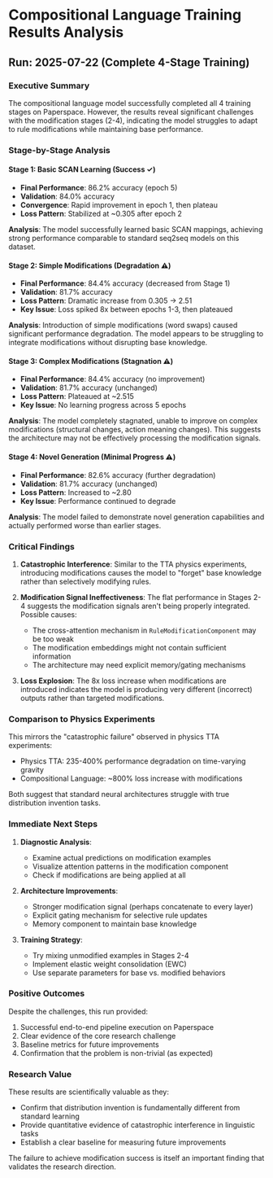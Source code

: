 # Compositional Language Training Results Analysis
## Run: 2025-07-22 (Complete 4-Stage Training)

### Executive Summary
The compositional language model successfully completed all 4 training stages on Paperspace. However, the results reveal significant challenges with the modification stages (2-4), indicating the model struggles to adapt to rule modifications while maintaining base performance.

### Stage-by-Stage Analysis

#### Stage 1: Basic SCAN Learning (Success ✓)
- **Final Performance**: 86.2% accuracy (epoch 5)
- **Validation**: 84.0% accuracy
- **Convergence**: Rapid improvement in epoch 1, then plateau
- **Loss Pattern**: Stabilized at ~0.305 after epoch 2

**Analysis**: The model successfully learned basic SCAN mappings, achieving strong performance comparable to standard seq2seq models on this dataset.

#### Stage 2: Simple Modifications (Degradation ⚠️)
- **Final Performance**: 84.4% accuracy (decreased from Stage 1)
- **Validation**: 81.7% accuracy
- **Loss Pattern**: Dramatic increase from 0.305 → 2.51
- **Key Issue**: Loss spiked 8x between epochs 1-3, then plateaued

**Analysis**: Introduction of simple modifications (word swaps) caused significant performance degradation. The model appears to be struggling to integrate modifications without disrupting base knowledge.

#### Stage 3: Complex Modifications (Stagnation ⚠️)
- **Final Performance**: 84.4% accuracy (no improvement)
- **Validation**: 81.7% accuracy (unchanged)
- **Loss Pattern**: Plateaued at ~2.515
- **Key Issue**: No learning progress across 5 epochs

**Analysis**: The model completely stagnated, unable to improve on complex modifications (structural changes, action meaning changes). This suggests the architecture may not be effectively processing the modification signals.

#### Stage 4: Novel Generation (Minimal Progress ⚠️)
- **Final Performance**: 82.6% accuracy (further degradation)
- **Validation**: 81.7% accuracy (unchanged)
- **Loss Pattern**: Increased to ~2.80
- **Key Issue**: Performance continued to degrade

**Analysis**: The model failed to demonstrate novel generation capabilities and actually performed worse than earlier stages.

### Critical Findings

1. **Catastrophic Interference**: Similar to the TTA physics experiments, introducing modifications causes the model to "forget" base knowledge rather than selectively modifying rules.

2. **Modification Signal Ineffectiveness**: The flat performance in Stages 2-4 suggests the modification signals aren't being properly integrated. Possible causes:
   - The cross-attention mechanism in `RuleModificationComponent` may be too weak
   - The modification embeddings might not contain sufficient information
   - The architecture may need explicit memory/gating mechanisms

3. **Loss Explosion**: The 8x loss increase when modifications are introduced indicates the model is producing very different (incorrect) outputs rather than targeted modifications.

### Comparison to Physics Experiments
This mirrors the "catastrophic failure" observed in physics TTA experiments:
- Physics TTA: 235-400% performance degradation on time-varying gravity
- Compositional Language: ~800% loss increase with modifications

Both suggest that standard neural architectures struggle with true distribution invention tasks.

### Immediate Next Steps

1. **Diagnostic Analysis**:
   - Examine actual predictions on modification examples
   - Visualize attention patterns in the modification component
   - Check if modifications are being applied at all

2. **Architecture Improvements**:
   - Stronger modification signal (perhaps concatenate to every layer)
   - Explicit gating mechanism for selective rule updates
   - Memory component to maintain base knowledge

3. **Training Strategy**:
   - Try mixing unmodified examples in Stages 2-4
   - Implement elastic weight consolidation (EWC)
   - Use separate parameters for base vs. modified behaviors

### Positive Outcomes
Despite the challenges, this run provided:
1. Successful end-to-end pipeline execution on Paperspace
2. Clear evidence of the core research challenge
3. Baseline metrics for future improvements
4. Confirmation that the problem is non-trivial (as expected)

### Research Value
These results are scientifically valuable as they:
- Confirm that distribution invention is fundamentally different from standard learning
- Provide quantitative evidence of catastrophic interference in linguistic tasks
- Establish a clear baseline for measuring future improvements

The failure to achieve modification success is itself an important finding that validates the research direction.

